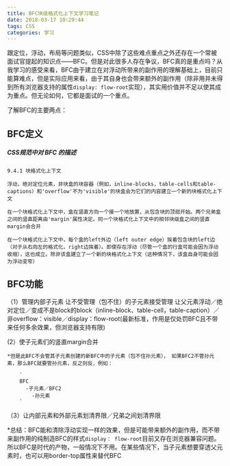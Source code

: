 ```yaml
---
title: BFC块级格式化上下文学习笔记
date: 2018-03-17 10:29:44
tags: CSS
categories: 学习
---
```


跟定位，浮动，布局等问题类似，CSS中除了这些难点重点之外还存在一个常被面试官提起的知识点——BFC。但是对此很多人存在争议，BFC真的是重点吗？从我学习的感受来看，BFC由于建立在对浮动所带来的副作用的理解基础上，目前只能算难点，但是实际应用来看，由于其自身也会带来额外的副作用（除非用并未得到所有浏览器支持的属性`display: flow-root`实现），其实用价值并不足以使其成为重点。但无论如何，它都是面试的一个重点。

了解BFC的主要两点：
## BFC定义
##### CSS规范中对 BFC 的描述
```
9.4.1 块格式化上下文

浮动，绝对定位元素，非块盒的块容器（例如，inline-blocks，table-cells和table-captions）和'overflow'不为'visible'的块盒会为它们的内容建立一个新的块格式化上下文

在一个块格式化上下文中，盒在竖直方向一个接一个地放置，从包含块的顶部开始。两个兄弟盒之间的竖直距离由'margin'属性决定。同一个块格式化上下文中的相邻块级盒之间的竖直margin会合并

在一个块格式化上下文中，每个盒的left外边（left outer edge）挨着包含块的left边（对于从右向左的格式化，right边挨着）。即使存在浮动（尽管一个盒的行盒可能会因为浮动收缩），这也成立。除非该盒建立了一个新的块格式化上下文（这种情况下，该盒自身可能会因为浮动变窄）
```


## BFC功能
（1）管理内部子元素
		让不受管理（包不住）的子元素接受管理
		让父元素浮动／绝对定位／变成不是block的block（inline-block、table-cell，table-caption）／非overflow：visible／display：flow-root(最新标准，作用是仅处罚BFC且不带来任何多余效果，但浏览器支持有限)

(2）使子元素们的竖直margin合并

	*但是此BFC不会管其子元素创建的新BFC中的子元素（包不住孙元素），	如果BFC2不管孙元素，那么BFC就要管孙元素，反之则反，例如：

		`
        BFC
		  -子元素／BFC2
			-孙元素
        `
（3）让内部元素和外部元素划清界限／兄弟之间划清界限

*总结：BFC能和清除浮动实现一样的效果，但是可能带来额外的副作用，而不带来副作用的纯制造BFC的样式`display： flow-root`目前又存在浏览器兼容问题。所以BFC是时代的产物，一般情况下不用。在某些情况下，当子元素想要穿透父元素时，也可以用border-top属性来替代BFC


